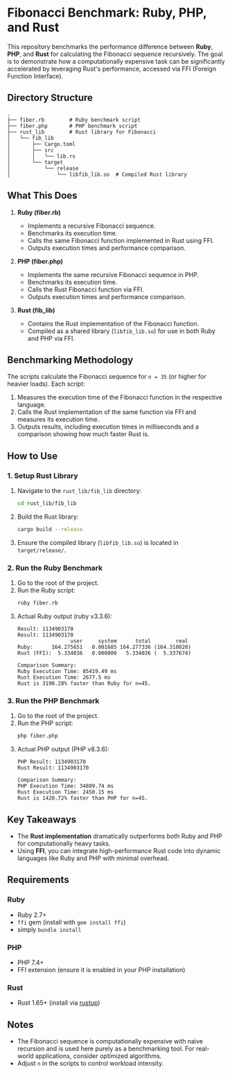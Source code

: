 # Fibonacci Benchmark: Ruby, PHP, and Rust

This repository benchmarks the performance difference between **Ruby**, **PHP**, and **Rust** for calculating the Fibonacci sequence recursively. The goal is to demonstrate how a computationally expensive task can be significantly accelerated by leveraging Rust's performance, accessed via FFI (Foreign Function Interface).

## Directory Structure
```
.
├── fiber.rb        # Ruby benchmark script
├── fiber.php       # PHP benchmark script
├── rust_lib        # Rust library for Fibonacci
│   └── fib_lib
│       ├── Cargo.toml
│       ├── src
│       │   └── lib.rs
│       └── target
│           └── release
│               └── libfib_lib.so  # Compiled Rust library
```

## What This Does
1. **Ruby (fiber.rb)**
   - Implements a recursive Fibonacci sequence.
   - Benchmarks its execution time.
   - Calls the same Fibonacci function implemented in Rust using FFI.
   - Outputs execution times and performance comparison.

2. **PHP (fiber.php)**
   - Implements the same recursive Fibonacci sequence in PHP.
   - Benchmarks its execution time.
   - Calls the Rust Fibonacci function via FFI.
   - Outputs execution times and performance comparison.

3. **Rust (fib_lib)**
   - Contains the Rust implementation of the Fibonacci function.
   - Compiled as a shared library (`libfib_lib.so`) for use in both Ruby and PHP via FFI.

## Benchmarking Methodology
The scripts calculate the Fibonacci sequence for `n = 35` (or higher for heavier loads). Each script:

1. Measures the execution time of the Fibonacci function in the respective language.
2. Calls the Rust implementation of the same function via FFI and measures its execution time.
3. Outputs results, including execution times in milliseconds and a comparison showing how much faster Rust is.

## How to Use

### 1. Setup Rust Library
1. Navigate to the `rust_lib/fib_lib` directory:
   ```bash
   cd rust_lib/fib_lib
   ```
2. Build the Rust library:
   ```bash
   cargo build --release
   ```
3. Ensure the compiled library (`libfib_lib.so`) is located in `target/release/`.

### 2. Run the Ruby Benchmark
1. Go to the root of the project.
2. Run the Ruby script:
   ```bash
   ruby fiber.rb
   ```
3. Actual Ruby output (ruby v3.3.6):
   ```
   Result: 1134903170
   Result: 1134903170
                    user     system      total        real
   Ruby:      164.275651   0.001685 164.277336 (164.310020)
   Rust (FFI):  5.334036   0.000000   5.334036 (  5.337674)

   Comparison Summary:
   Ruby Execution Time: 85419.49 ms
   Rust Execution Time: 2677.5 ms
   Rust is 3190.28% faster than Ruby for n=45.
   ```

### 3. Run the PHP Benchmark
1. Go to the root of the project.
2. Run the PHP script:
   ```bash
   php fiber.php
   ```
3. Actual PHP output (PHP v8.3.6):
   ```
   PHP Result: 1134903170
   Rust Result: 1134903170

   Comparison Summary:
   PHP Execution Time: 34809.74 ms
   Rust Execution Time: 2450.15 ms
   Rust is 1420.72% faster than PHP for n=45.
   ```

## Key Takeaways
- The **Rust implementation** dramatically outperforms both Ruby and PHP for computationally heavy tasks.
- Using **FFI**, you can integrate high-performance Rust code into dynamic languages like Ruby and PHP with minimal overhead.

## Requirements
### Ruby
- Ruby 2.7+
- `ffi` gem (install with `gem install ffi`)
- simply `bundle install`

### PHP
- PHP 7.4+
- FFI extension (ensure it is enabled in your PHP installation)

### Rust
- Rust 1.65+ (install via [rustup](https://rustup.rs))

## Notes
- The Fibonacci sequence is computationally expensive with naive recursion and is used here purely as a benchmarking tool. For real-world applications, consider optimized algorithms.
- Adjust `n` in the scripts to control workload intensity.

